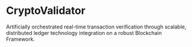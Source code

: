 # CryptoValidator
Artificially orchestrated real-time transaction verification through scalable, distributed ledger technology integration on a robust Blockchain Framework.
